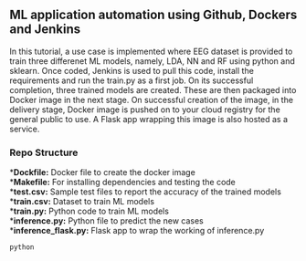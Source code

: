 ## ML application automation using Github, Dockers and Jenkins 
In this tutorial, a use case is implemented where EEG dataset is provided to train three differenet ML models, namely, LDA, NN and RF using python and sklearn. 
Once coded,  Jenkins is used to pull this code, install the requirements and run the train.py as a first job. On its successful completion, three trained models are created. These are then packaged into Docker image in the next stage. On successful creation of the image, in the delivery stage, Docker image is pushed on to your cloud registry for the general public to use. A Flask app wrapping this image is also hosted as a service. 

### Repo Structure
***Dockfile:** Docker file to create the docker image<br>
***Makefile:** For installing dependencies and testing the code<br>
***test.csv:** Sample test files to report the accuracy of the trained models<br>
***train.csv:** Dataset to train ML models<br>
***train.py:** Python code to train ML models<br>
***inference.py:** Python file to predict the new cases<br> 
***inference_flask.py:** Flask app to wrap the working of inference.py<br>

```python``` 
